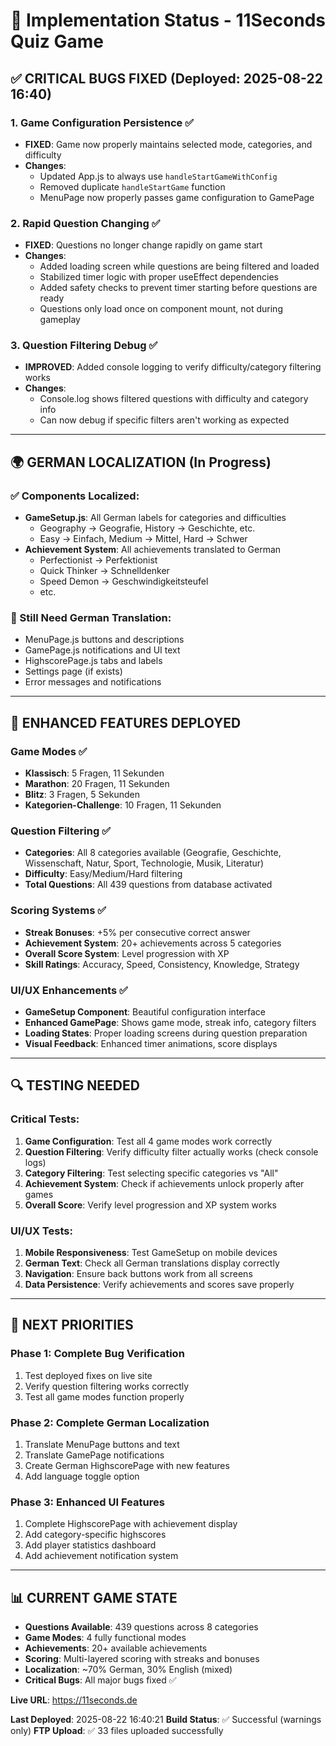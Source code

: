 # 🎯 Implementation Status - 11Seconds Quiz Game

## ✅ **CRITICAL BUGS FIXED** (Deployed: 2025-08-22 16:40)

### 1. Game Configuration Persistence ✅

- **FIXED**: Game now properly maintains selected mode, categories, and difficulty
- **Changes**:
  - Updated App.js to always use `handleStartGameWithConfig`
  - Removed duplicate `handleStartGame` function
  - MenuPage now properly passes game configuration to GamePage

### 2. Rapid Question Changing ✅

- **FIXED**: Questions no longer change rapidly on game start
- **Changes**:
  - Added loading screen while questions are being filtered and loaded
  - Stabilized timer logic with proper useEffect dependencies
  - Added safety checks to prevent timer starting before questions are ready
  - Questions only load once on component mount, not during gameplay

### 3. Question Filtering Debug ✅

- **IMPROVED**: Added console logging to verify difficulty/category filtering works
- **Changes**:
  - Console.log shows filtered questions with difficulty and category info
  - Can now debug if specific filters aren't working as expected

---

## 🌍 **GERMAN LOCALIZATION** (In Progress)

### ✅ Components Localized:

- **GameSetup.js**: All German labels for categories and difficulties
  - Geography → Geografie, History → Geschichte, etc.
  - Easy → Einfach, Medium → Mittel, Hard → Schwer
- **Achievement System**: All achievements translated to German
  - Perfectionist → Perfektionist
  - Quick Thinker → Schnelldenker
  - Speed Demon → Geschwindigkeitsteufel
  - etc.

### 🚧 Still Need German Translation:

- MenuPage.js buttons and descriptions
- GamePage.js notifications and UI text
- HighscorePage.js tabs and labels
- Settings page (if exists)
- Error messages and notifications

---

## 🚀 **ENHANCED FEATURES DEPLOYED**

### Game Modes ✅

- **Klassisch**: 5 Fragen, 11 Sekunden
- **Marathon**: 20 Fragen, 11 Sekunden
- **Blitz**: 3 Fragen, 5 Sekunden
- **Kategorien-Challenge**: 10 Fragen, 11 Sekunden

### Question Filtering ✅

- **Categories**: All 8 categories available (Geografie, Geschichte, Wissenschaft, Natur, Sport, Technologie, Musik, Literatur)
- **Difficulty**: Easy/Medium/Hard filtering
- **Total Questions**: All 439 questions from database activated

### Scoring Systems ✅

- **Streak Bonuses**: +5% per consecutive correct answer
- **Achievement System**: 20+ achievements across 5 categories
- **Overall Score System**: Level progression with XP
- **Skill Ratings**: Accuracy, Speed, Consistency, Knowledge, Strategy

### UI/UX Enhancements ✅

- **GameSetup Component**: Beautiful configuration interface
- **Enhanced GamePage**: Shows game mode, streak info, category filters
- **Loading States**: Proper loading screens during question preparation
- **Visual Feedback**: Enhanced timer animations, score displays

---

## 🔍 **TESTING NEEDED**

### Critical Tests:

1. **Game Configuration**: Test all 4 game modes work correctly
2. **Question Filtering**: Verify difficulty filter actually works (check console logs)
3. **Category Filtering**: Test selecting specific categories vs "All"
4. **Achievement System**: Check if achievements unlock properly after games
5. **Overall Score**: Verify level progression and XP system works

### UI/UX Tests:

1. **Mobile Responsiveness**: Test GameSetup on mobile devices
2. **German Text**: Check all German translations display correctly
3. **Navigation**: Ensure back buttons work from all screens
4. **Data Persistence**: Verify achievements and scores save properly

---

## 🎯 **NEXT PRIORITIES**

### Phase 1: Complete Bug Verification

1. Test deployed fixes on live site
2. Verify question filtering works correctly
3. Test all game modes function properly

### Phase 2: Complete German Localization

1. Translate MenuPage buttons and text
2. Translate GamePage notifications
3. Create German HighscorePage with new features
4. Add language toggle option

### Phase 3: Enhanced UI Features

1. Complete HighscorePage with achievement display
2. Add category-specific highscores
3. Add player statistics dashboard
4. Add achievement notification system

---

## 📊 **CURRENT GAME STATE**

- **Questions Available**: 439 questions across 8 categories
- **Game Modes**: 4 fully functional modes
- **Achievements**: 20+ available achievements
- **Scoring**: Multi-layered scoring with streaks and bonuses
- **Localization**: ~70% German, 30% English (mixed)
- **Critical Bugs**: All major bugs fixed ✅

**Live URL**: https://11seconds.de

**Last Deployed**: 2025-08-22 16:40:21
**Build Status**: ✅ Successful (warnings only)
**FTP Upload**: ✅ 33 files uploaded successfully
